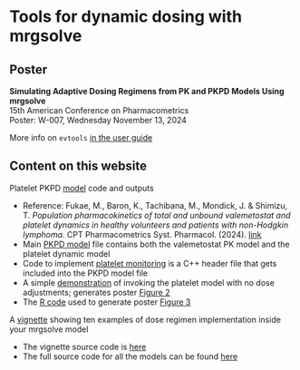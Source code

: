 
# Tools for dynamic dosing with mrgsolve

## Poster
**Simulating Adaptive Dosing Regimens from PK and PKPD Models Using mrgsolve**   
15th American Conference on Pharmacometrics  
Poster: W-007, Wednesday November 13, 2024  

More info on `evtools` [in the user guide](https://mrgsolve.org/user-guide/plugins.html#sec-plugin-evtools)

## Content on this website

Platelet PKPD [model](https://ascpt.onlinelibrary.wiley.com/doi/10.1002/psp4.13201) code and outputs

- Reference:  Fukae, M., Baron, K., Tachibana, M., Mondick, J. & Shimizu, T. 
  _Population pharmacokinetics of total and unbound valemetostat and platelet dynamics in healthy volunteers and patients with non-Hodgkin lymphoma_. 
  CPT Pharmacometrics Syst. Pharmacol. (2024). [link](https://ascpt.onlinelibrary.wiley.com/doi/10.1002/psp4.13201)
- Main [PKPD model](https://github.com/mrgsolve/dynamic-dosing/blob/main/model/platelet.mod) file contains
  both the valemetostat PK model and the platelet dynamic model
- Code to implement [platelet monitoring](https://github.com/mrgsolve/dynamic-dosing/blob/main/model/monitor.h) 
  is a C++ header file that gets included into the PKPD model file
- A simple [demonstration](https://github.com/mrgsolve/dynamic-dosing/blob/main/platelets-example.qmd) of invoking the 
  platelet model with no dose adjustments; generates poster 
  [Figure 2](https://github.com/mrgsolve/dynamic-dosing/blob/main/platelets-example.pdf)
- The [R code](https://github.com/mrgsolve/dynamic-dosing/blob/main/platelets-adjust.R) used 
  to generate poster [Figure 3](https://github.com/mrgsolve/dynamic-dosing/blob/main/platelets-adjust.pdf)

A [vignette](https://mrgsolve.org/dynamic-dosing) showing ten examples of dose
regimen implementation inside your mrgsolve model

- The vignette source code is [here](https://github.com/mrgsolve/dynamic-dosing/blob/main/evtools.qmd)
- The full source code for all the models can be found [here](https://github.com/mrgsolve/dynamic-dosing/tree/main/model)



